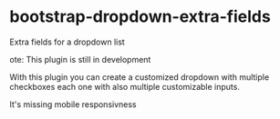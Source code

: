 # bootstrap-dropdown-extra-fields
Extra fields for a dropdown list

ote: This plugin is still in development

With this plugin you can create a customized dropdown with multiple checkboxes each one with also multiple customizable inputs.

It's missing mobile responsivness
